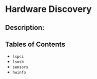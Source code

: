 # Hardware Discovery

## Description:

## Tables of Contents

- `lspci`
- `lsusb`
- `sensors`
- `hwinfo`